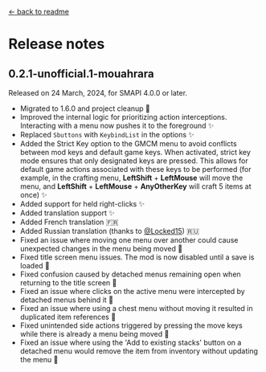 ﻿[← back to readme](../README.md)

# Release notes

## 0.2.1-unofficial.1-mouahrara
Released on 24 March, 2024, for SMAPI 4.0.0 or later.
* Migrated to 1.6.0 and project cleanup 🚀
* Improved the internal logic for prioritizing action interceptions. Interacting with a menu now pushes it to the foreground ✨
* Replaced `Sbuttons` with `KeybindList` in the options ✨
* Added the Strict Key option to the GMCM menu to avoid conflicts between mod keys and default game keys. When activated, strict key mode ensures that only designated keys are pressed. This allows for default game actions associated with these keys to be performed (for example, in the crafting menu, **LeftShift** + **LeftMouse** will move the menu, and **LeftShift** + **LeftMouse** + **AnyOtherKey** will craft 5 items at once) ✨
* Added support for held right-clicks ✨
* Added translation support ✨
* Added French translation 🇫🇷
* Added Russian translation (thanks to [@Locked15](https://github.com/Locked15)) 🇷🇺
* Fixed an issue where moving one menu over another could cause unexpected changes in the menu being moved 🔧
* Fixed title screen menu issues. The mod is now disabled until a save is loaded 🔧
* Fixed confusion caused by detached menus remaining open when returning to the title screen 🔧
* Fixed an issue where clicks on the active menu were intercepted by detached menus behind it 🔧
* Fixed an issue where using a chest menu without moving it resulted in duplicated item references 🔧
* Fixed unintended side actions triggered by pressing the move keys while there is already a menu being moved 🔧
* Fixed an issue where using the 'Add to existing stacks' button on a detached menu would remove the item from inventory without updating the menu 🔧
